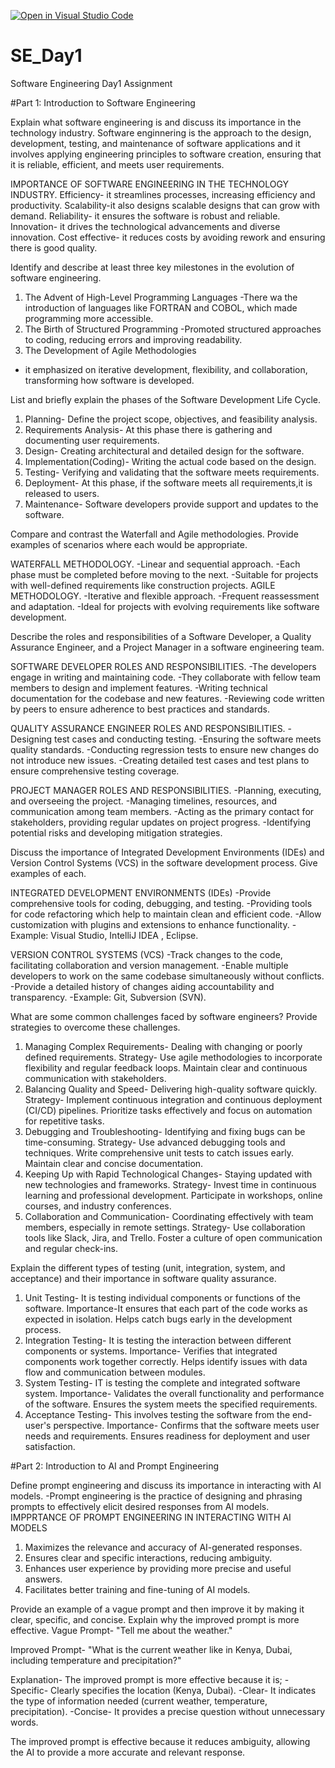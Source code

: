 [![Open in Visual Studio Code](https://classroom.github.com/assets/open-in-vscode-2e0aaae1b6195c2367325f4f02e2d04e9abb55f0b24a779b69b11b9e10269abc.svg)](https://classroom.github.com/online_ide?assignment_repo_id=18435047&assignment_repo_type=AssignmentRepo)
# SE_Day1
Software Engineering Day1 Assignment

#Part 1: Introduction to Software Engineering

Explain what software engineering is and discuss its importance in the technology industry.
Software enginnering is the approach to the design, development, testing, and maintenance of software applications and it involves applying engineering principles to software creation, ensuring that it is reliable, efficient, and meets user requirements.

IMPORTANCE OF SOFTWARE ENGINEERING IN THE TECHNOLOGY INDUSTRY.
Efficiency- it streamlines processes, increasing efficiency and productivity.
Scalability-it also designs scalable designs that can grow with demand.
Reliability- it ensures the software is robust and reliable.
Innovation- it drives the technological advancements and diverse innovation.
Cost effective- it reduces costs by avoiding rework and ensuring there is good quality.

Identify and describe at least three key milestones in the evolution of software engineering.
1. The Advent of High-Level Programming Languages
-There wa the introduction of languages like FORTRAN and COBOL, which made programming more accessible. 
2. The Birth of Structured Programming
-Promoted structured approaches to coding, reducing errors and improving readability.
3. The Development of Agile Methodologies
- it emphasized on iterative development, flexibility, and collaboration, transforming how software is developed.

List and briefly explain the phases of the Software Development Life Cycle.
1. Planning- Define the project scope, objectives, and feasibility analysis.
2. Requirements Analysis- At this phase there is gathering and documenting user requirements.
3. Design- Creating architectural and detailed design for the software.
4. Implementation(Coding)- Writing the actual code based on the design.
5. Testing- Verifying and validating that the software meets requirements.
6. Deployment- At this phase, if the software meets all requirements,it is released to users.
7. Maintenance- Software developers provide support and updates to the software.

Compare and contrast the Waterfall and Agile methodologies. Provide examples of scenarios where each would be appropriate.

WATERFALL METHODOLOGY.
-Linear and sequential approach.
-Each phase must be completed before moving to the next.
-Suitable for projects with well-defined requirements like construction projects.
AGILE METHODOLOGY.
-Iterative and flexible approach.
-Frequent reassessment and adaptation.
-Ideal for projects with evolving requirements like software development.

Describe the roles and responsibilities of a Software Developer, a Quality Assurance Engineer, and a Project Manager in a software engineering team.

SOFTWARE DEVELOPER ROLES AND RESPONSIBILITIES.
-The developers engage in writing and maintaining code.
-They collaborate with fellow team members to design and implement features.
-Writing technical documentation for the codebase and new features.
-Reviewing code written by peers to ensure adherence to best practices and standards.

QUALITY ASSURANCE ENGINEER ROLES AND RESPONSIBILITIES.
-Designing test cases and conducting testing.
-Ensuring the software meets quality standards.
-Conducting regression tests to ensure new changes do not introduce new issues.
-Creating detailed test cases and test plans to ensure comprehensive testing coverage.

PROJECT MANAGER ROLES AND RESPONSIBILITIES.
-Planning, executing, and overseeing the project.
-Managing timelines, resources, and communication among team members.
-Acting as the primary contact for stakeholders, providing regular updates on project progress.
-Identifying potential risks and developing mitigation strategies.

Discuss the importance of Integrated Development Environments (IDEs) and Version Control Systems (VCS) in the software development process. Give examples of each.

INTEGRATED DEVELOPMENT ENVIRONMENTS (IDEs)
-Provide comprehensive tools for coding, debugging, and testing.
-Providing tools for code refactoring which help to maintain clean and efficient code.
-Allow customization with plugins and extensions to enhance functionality.
-Example: Visual Studio, IntelliJ IDEA , Eclipse.

VERSION CONTROL SYSTEMS (VCS)
-Track changes to the code, facilitating collaboration and version management.
-Enable multiple developers to work on the same codebase simultaneously without conflicts.
-Provide a detailed history of changes aiding accountability and transparency.
-Example: Git, Subversion (SVN).

What are some common challenges faced by software engineers? Provide strategies to overcome these challenges.
1. Managing Complex Requirements- Dealing with changing or poorly defined requirements.
Strategy- Use agile methodologies to incorporate flexibility and regular feedback loops. Maintain clear and continuous communication with stakeholders.
2. Balancing Quality and Speed- Delivering high-quality software quickly.
Strategy- Implement continuous integration and continuous deployment (CI/CD) pipelines. Prioritize tasks effectively and focus on automation for repetitive tasks.
3. Debugging and Troubleshooting- Identifying and fixing bugs can be time-consuming.
Strategy- Use advanced debugging tools and techniques. Write comprehensive unit tests to catch issues early. Maintain clear and concise documentation.
4. Keeping Up with Rapid Technological Changes- Staying updated with new technologies and frameworks.
Strategy- Invest time in continuous learning and professional development. Participate in workshops, online courses, and industry conferences.
5. Collaboration and Communication- Coordinating effectively with team members, especially in remote settings.
Strategy- Use collaboration tools like Slack, Jira, and Trello. Foster a culture of open communication and regular check-ins.

Explain the different types of testing (unit, integration, system, and acceptance) and their importance in software quality assurance.
1. Unit Testing- It is testing individual components or functions of the software.
Importance-It ensures that each part of the code works as expected in isolation. Helps catch bugs early in the development process.
2. Integration Testing- It is testing the interaction between different components or systems.
Importance- Verifies that integrated components work together correctly. Helps identify issues with data flow and communication between modules.
3. System Testing- IT is testing the complete and integrated software system.
Importance- Validates the overall functionality and performance of the software. Ensures the system meets the specified requirements.
4. Acceptance Testing- This involves testing the software from the end-user's perspective.
Importance- Confirms that the software meets user needs and requirements. Ensures readiness for deployment and user satisfaction.


#Part 2: Introduction to AI and Prompt Engineering

Define prompt engineering and discuss its importance in interacting with AI models.
-Prompt engineering is the practice of designing and phrasing prompts to effectively elicit desired responses from AI models.
IMPPRTANCE OF PROMPT ENGINEERING IN INTERACTING WITH AI MODELS 
1. Maximizes the relevance and accuracy of AI-generated responses.
2. Ensures clear and specific interactions, reducing ambiguity.
3. Enhances user experience by providing more precise and useful answers.
4. Facilitates better training and fine-tuning of AI models.

Provide an example of a vague prompt and then improve it by making it clear, specific, and concise. Explain why the improved prompt is more effective.
Vague Prompt- "Tell me about the weather."

Improved Prompt- "What is the current weather like in Kenya, Dubai, including temperature and precipitation?"

Explanation- The improved prompt is more effective because it is;
-Specific- Clearly specifies the location (Kenya, Dubai).
-Clear- It indicates the type of information needed (current weather, temperature, precipitation).
-Concise- It provides a precise question without unnecessary words.

The improved prompt is effective because it reduces ambiguity, allowing the AI to provide a more accurate and relevant response.
